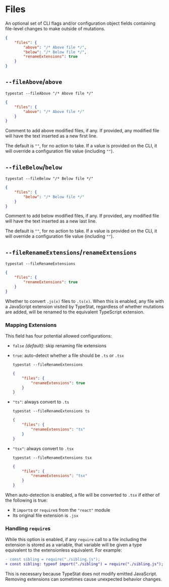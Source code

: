 # Files

An optional set of CLI flags and/or configuration object fields containing file-level changes to make outside of mutations.

```json
{
    "files": {
        "above": "/* Above file */",
        "below": "/* Below file */",
        "renameExtensions": true
    }
}
```

## `--fileAbove`/`above`

```shell
typestat --fileAbove "/* Above file */"
```

```json
{
    "files": {
        "above": "/* Above file */"
    }
}
```

Comment to add above modified files, if any.
If provided, any modified file will have the text inserted as a new first line.

The default is `""`, for no action to take.
If a value is provided on the CLI, it will override a configuration file value (including `""`).

## `--fileBelow`/`below`

```shell
typestat --fileBelow "/* Below file */"
```

```json
{
    "files": {
        "below": "/* Below file */"
    }
}
```

Comment to add below modified files, if any.
If provided, any modified file will have the text inserted as a new last line.

The default is `""`, for no action to take.
If a value is provided on the CLI, it will override a configuration file value (including `""`).

## `--fileRenameExtensions`/`renameExtensions`

```shell
typestat --fileRenameExtensions
```

```json
{
    "files": {
        "renameExtensions": true
    }
}
```

Whether to convert `.js(x)` files to `.ts(x)`.
When this is enabled, any file with a JavaScript extension visited by TypeStat,
regardless of whether mutations are added, will be renamed to the equivalent TypeScript extension.

### Mapping Extensions

This field has four potential allowed configurations:

* `false` _(default)_: skip renaming file extensions
* `true`: auto-detect whether a file should be `.ts` or `.tsx`

    ```shell
    typestat --fileRenameExtensions
    ```

    ```json
    {
        "files": {
            "renameExtensions": true
        }
    }
    ```

* `"ts"`: always convert to `.ts`

    ```shell
    typestat --fileRenameExtensions ts
    ```

    ```json
    {
        "files": {
            "renameExtensions": "ts"
        }
    }
    ```

* `"tsx"`: always convert to `.tsx`

    ```shell
    typestat --fileRenameExtensions tsx
    ```

    ```json
    {
        "files": {
            "renameExtensions": "tsx"
        }
    }
    ```

When auto-detection is enabled, a file will be converted to `.tsx` if either of the following is true:

* It `import`s or `require`s from the `"react"` module
* Its original file extension is `.jsx`

### Handling `require`s

While this option is enabled, if any `require` call to a file including the extension is stored as a variable,
that variable will be given a type equivalent to the extensionless equivalent.
For example:

```diff
- const sibling = require("./sibling.js");
+ const sibling: typeof import("./sibling") = require("./sibling.js");
```

This is necessary because TypeStat does not modify emitted JavaScript.
Removing extensions can sometimes cause unexpected behavior changes.
